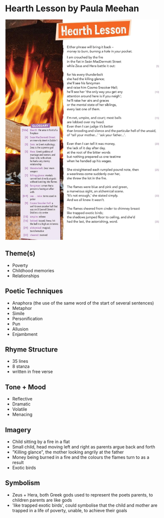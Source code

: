# Hearth Lesson by Paula Meehan

![Poem](hearth-lesson.jpg)

## Theme(s)
- Poverty
- Childhood memories
- Relationships

## Poetic Techniques
- Anaphora (the use of the same word of the start of several sentences)
- Metaphor
- Simile
- Personification
- Pun
- Allusion
- Enjambment

## Rhyme Structure
- 35 lines
- 8 stanza
- written in free verse

## Tone + Mood
- Reflective
- Dramatic
- Volatile
- Menacing

## Imagery
- Child sitting by a fire in a flat
- Small child, head moving left and right as parents argue back and forth
- "Killing glance", the mother looking angrily at the father
- Money being burned in a fire and the colours the flames turn to as a result
- Exotic birds

## Symbolism
- Zeus + Hera, both Greek gods used to represent the poets parents, to children parents are like gods
- 'like trapped exotic birds', could symbolise that the child and mother are trapped in a life of poverty, unable, to achieve their goals

